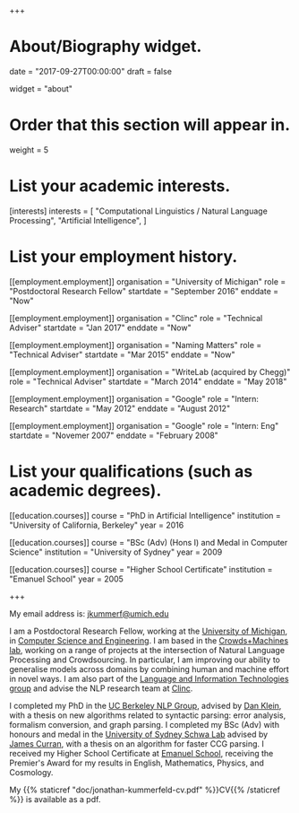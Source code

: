 +++
# About/Biography widget.

date = "2017-09-27T00:00:00"
draft = false

widget = "about"

# Order that this section will appear in.
weight = 5

# List your academic interests.
[interests]
  interests = [
    "Computational Linguistics / Natural Language Processing",
    "Artificial Intelligence",
  ]

# List your employment history.
[[employment.employment]]
  organisation = "University of Michigan"
  role = "Postdoctoral Research Fellow"
  startdate = "September 2016"
  enddate = "Now"

[[employment.employment]]
  organisation = "Clinc"
  role = "Technical Adviser"
  startdate = "Jan 2017"
  enddate = "Now"

[[employment.employment]]
  organisation = "Naming Matters"
  role = "Technical Adviser"
  startdate = "Mar 2015"
  enddate = "Now"

[[employment.employment]]
  organisation = "WriteLab (acquired by Chegg)"
  role = "Technical Adviser"
  startdate = "March 2014"
  enddate = "May 2018"

[[employment.employment]]
  organisation = "Google"
  role = "Intern: Research"
  startdate = "May 2012"
  enddate = "August 2012"

[[employment.employment]]
  organisation = "Google"
  role = "Intern: Eng"
  startdate = "Novemer 2007"
  enddate = "February 2008"

# List your qualifications (such as academic degrees).
[[education.courses]]
  course = "PhD in Artificial Intelligence"
  institution = "University of California, Berkeley"
  year = 2016

[[education.courses]]
  course = "BSc (Adv) (Hons I) and Medal in Computer Science"
  institution = "University of Sydney"
  year = 2009

[[education.courses]]
  course = "Higher School Certificate"
  institution = "Emanuel School"
  year = 2005
 
+++

My email address is: jkummerf@umich.edu

I am a Postdoctoral Research Fellow, working at the [University of Michigan](https://www.umich.edu/), in [Computer Science and Engineering](https://www.cse.umich.edu/).
I am based in the [Crowds+Machines lab](http://web.eecs.umich.edu/~wlasecki/croma.html), working on a range of projects at the intersection of Natural Language Processing and Crowdsourcing.
In particular, I am improving our ability to generalise models across domains by combining human and machine effort in novel ways.
I am also part of the [Language and Information Technologies group](http://lit.eecs.umich.edu/) and advise the NLP research team at [Clinc](https://clinc.com/).

I completed my PhD in the [UC Berkeley NLP Group](http://web.eecs.umich.edu/~wlasecki/croma.html), advised by [Dan Klein](http://www.cs.berkeley.edu/~klein), with a thesis on new algorithms related to syntactic parsing: error analysis, formalism conversion, and graph parsing.
I completed my BSc (Adv) with honours and medal in the [University of Sydney Schwa Lab](http://www.schwa.org) advised by [James Curran](http://sydney.edu.au/engineering/it/~james), with a thesis on an algorithm for faster CCG parsing.
I received my Higher School Certificate at [Emanuel School](http://www.emanuelschool.nsw.edu.au/), receiving the Premier's Award for my results in English, Mathematics, Physics, and Cosmology.

My {{% staticref "doc/jonathan-kummerfeld-cv.pdf" %}}CV{{% /staticref %}} is available as a pdf.

